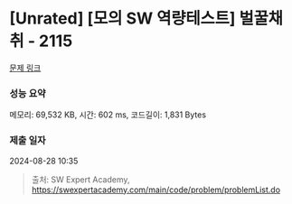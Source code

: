 # [Unrated] [모의 SW 역량테스트] 벌꿀채취 - 2115 

[문제 링크](https://swexpertacademy.com/main/code/problem/problemDetail.do?contestProbId=AV5V4A46AdIDFAWu) 

### 성능 요약

메모리: 69,532 KB, 시간: 602 ms, 코드길이: 1,831 Bytes

### 제출 일자

2024-08-28 10:35



> 출처: SW Expert Academy, https://swexpertacademy.com/main/code/problem/problemList.do